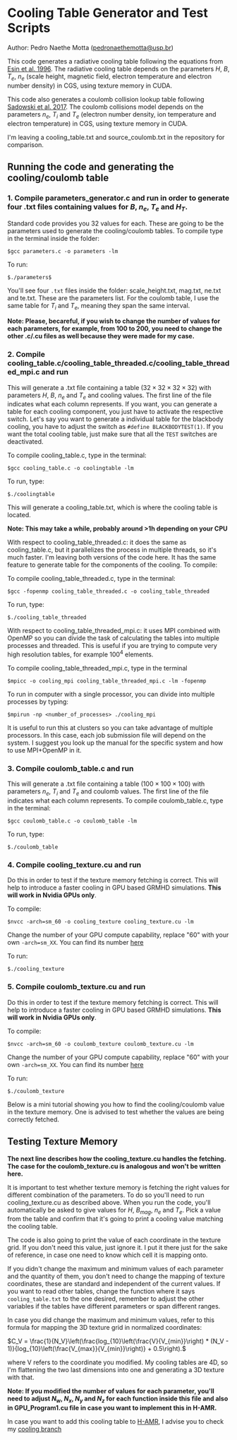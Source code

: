 # Cooling Table Generator and Test Scripts
Author: Pedro Naethe Motta (pedronaethemotta@usp.br)

This code generates a radiative cooling table following the equations from [Esin et al. 1996](https://ui.adsabs.harvard.edu/abs/1996ApJ...465..312E). The radiative cooling table depends on the parameters $H$, $B$, $T_e$, $n_e$ (scale height, magnetic field, electron temperature and electron number density) in CGS, using texture memory in CUDA. 

This code also generates a coulomb collision lookup table following [Sadowski et al. 2017](https://doi.org/10.1093/mnras/stw3116). The coulomb collisions model depends on the parameters $n_e$, $T_i$ and $T_e$ (electron number density, ion temperature and electron temperature) in CGS, using texture memory in CUDA.

I'm leaving a cooling_table.txt and source_coulomb.txt in the repository for comparison.

## Running the code and generating the cooling/coulomb table

### 1. Compile parameters_generator.c and run in order to generate four .txt files containing values for $B$, $n_e$, $T_e$ and $H_T$. 

Standard code provides you 32 values for each. These are going to be the parameters used to generate the cooling/coulomb tables. To compile type in the terminal inside the folder:

```$gcc parameters.c -o parameters -lm```

To run:

```$./parameters$```

You'll see four ```.txt``` files inside the folder: scale_height.txt, mag.txt, ne.txt and te.txt. These are the parameters list. For the coulomb table, I use the same table for $T_i$ and $T_e$, meaning they span the same interval.

**Note: Please, becareful, if you wish to change the number of values for each parameters, for example, from 100 to 200, you need to change the other .c/.cu files as well because they were made for my case.**

### 2. Compile cooling_table.c/cooling_table_threaded.c/cooling_table_threaded_mpi.c and run 

This will generate a .txt file containing a table $(32 \times 32 \times 32 \times 32)$ with parameters $H$, $B$, $n_e$ and $T_e$ and cooling values. The first line of the file indicates what each column represents. If you want, you can generate a table for each cooling component, you just have to activate the respective switch. Let's say you want to generate a individual table for the blackbody cooling, you have to adjust the switch as ```#define BLACKBODYTEST(1)```. If you want the total cooling table, just make sure that all the ```TEST``` switches are deactivated.

To compile cooling_table.c, type in the terminal:

```$gcc cooling_table.c -o coolingtable -lm```

To run, type:

```$./coolingtable```

This will generate a cooling_table.txt, which is where the cooling table is located. 

**Note: This may take a while, probably around >1h depending on your CPU**

With respect to cooling_table_threaded.c: it does the same as cooling_table.c, but it parallelizes the process in multiple threads, so it's much faster. I'm leaving both versions of the code here. It has the same feature to generate table for the components of the cooling. To compile:

To compile cooling_table_threaded.c, type in the terminal:

```$gcc -fopenmp cooling_table_threaded.c -o cooling_table_threaded```

To run, type:

```$./cooling_table_threaded```

With respect to cooling_table_threaded_mpi.c: it uses MPI combined with OpenMP so you can divide the task of calculating the tables into multiple processes and threaded. This is useful if you are trying to compute very high resolution tables, for example $100^4$ elements. 

To compile cooling_table_threaded_mpi.c, type in the terminal

```$mpicc -o cooling_mpi cooling_table_threaded_mpi.c -lm -fopenmp```

To run in computer with a single processor, you can divide into multiple processes by typing:

```$mpirun -np <number_of_processes> ./cooling_mpi```

It is useful to run this at clusters so you can take advantage of multiple processors. In this case, each job submission file will depend on the system. I suggest you look up the manual for the specific system and how to use MPI+OpenMP in it.

### 3. Compile coulomb_table.c and run

This will generate a .txt file containing a table $(100 \times 100 \times 100)$ with parameters $n_e$, $T_i$ and $T_e$ and coulomb values. The first line of the file indicates what each column represents.
To compile coulomb_table.c, type in the terminal:

```$gcc coulomb_table.c -o coulomb_table -lm```

To run, type:

```$./coulomb_table```

### 4. Compile cooling_texture.cu and run 

Do this in order to test if the texture memory fetching is correct. This will help to introduce a faster cooling in GPU based GRMHD simulations. **This will work in Nvidia GPUs only**. 

To compile:

```$nvcc -arch=sm_60 -o cooling_texture cooling_texture.cu -lm```

Change the number of your GPU compute capability, replace "60" with your own ```-arch=sm_XX```. You can find its number [here](https://developer.nvidia.com/cuda-gpus)

To run:

```$./cooling_texture```

### 5. Compile coulomb_texture.cu and run 

Do this in order to test if the texture memory fetching is correct. This will help to introduce a faster cooling in GPU based GRMHD simulations. **This will work in Nvidia GPUs only**. 

To compile:

```$nvcc -arch=sm_60 -o coulomb_texture coulomb_texture.cu -lm```

Change the number of your GPU compute capability, replace "60" with your own ```-arch=sm_XX```. You can find its number [here](https://developer.nvidia.com/cuda-gpus)

To run:

```$./coulomb_texture```

Below is a mini tutorial showing you how to find the cooling/coulomb value in the texture memory. One is advised to test whether the values are being correctly fetched.

## Testing Texture Memory

**The next line describes how the cooling_texture.cu handles the fetching. The case for the coulomb_texture.cu is analogous and won't be written here.**

It is important to test whether texture memory is fetching the right values for different combination of the parameters. To do so you'll need to run cooling_texture.cu as described above. When you run the code, you'll automatically be asked to give values for $H$, $B_{mag}$, $n_e$ and $T_e$. Pick a value from the table and confirm that it's going to print a cooling value matching the cooling table.

The code is also going to print the value of each coordinate in the texture grid. If you don't need this value, just ignore it. I put it there just for the sake of reference, in case one need to know which cell it is mapping onto.

If you didn't change the maximum and minimum values of each parameter and the quantity of them, you don't need to change the mapping of texture coordinates, these are standard and independent of the current values. If you want to read other tables, change the function where it says ```cooling_table.txt``` to the one desired, remember to adjust the other variables if the tables have different parameters or span different ranges.

In case you did change the maximum and minimum values, refer to this formula for mapping the 3D texture grid in normalized coordinates:

$C_V = \frac{1}{N_V}\left(\frac{log_{10}\left(\frac{V}{V_{min}}\right) * (N_V - 1)}{log_{10}\left(\frac{V_{max}}{V_{min}}\right)} + 0.5\right).$

where V refers to the coordinate you modified. My cooling tables are 4D, so I'm flattening the two last dimensions into one and generating a 3D texture with that.

**Note: If you modified the number of values for each parameter, you'll need to adjust $N_w$, $N_x$, $N_y$ and $N_z$ for each function inside this file and also in GPU_Program1.cu file in case you want to implement this in H-AMR.** 

In case you want to add this cooling table to [H-AMR](https://arxiv.org/abs/1912.10192), I advise you to check my [cooling branch](https://github.com/black-hole-group/hamr/tree/Cooling_pedro)

